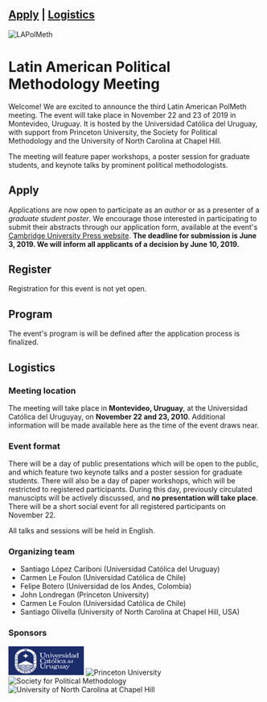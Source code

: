 <a href="#apply">Apply</a> | <a href="#logistics">Logistics</a>
---
<img src="LAPolMeth_Logo.png" alt="LAPolMeth"> 

# Latin American Political Methodology Meeting


Welcome! We are excited to announce the third Latin American PolMeth meeting. The event will take place in November 22 and 23 of 2019 in Montevideo, Uruguay. It is hosted by the Universidad Católica del Uruguay, with support from Princeton University, the Society for Political Methodology and the University of North Carolina at Chapel Hill. 

The meeting will feature paper workshops, a poster session for graduate students, and keynote talks by prominent political methodologists.

## Apply
Applications are now open to participate as an *author* or as a presenter of a *graduate student poster*. We encourage those interested in participating to submit their abstracts through our application form, available at the event's [Cambridge University Press website](https://www.cambridge.org/core/membership/spm/register). **The deadline for submission is June 3, 2019. We will inform all applicants of a decision by June 10, 2019.**  

## Register

Registration for this event is not yet open. 

## Program

The event's program is will be defined after the application process is finalized. 

## Logistics


### Meeting location
The meeting will take place in **Montevideo, Uruguay**, at the Universidad Católica del Uruguyay, on **November 22 and 23, 2010**. Additional information will be made available here as the time of the event draws near. 

### Event format
There will be a day of public presentations which will be open to the public, and which feature two keynote talks and a poster session for graduate students. There will also be a day of paper workshops, which will be restricted to registered participants. During this day, previously circulated manuscipts will be actively discussed, and **no presentation will take place**. There will be a short social event for all registered participants on November 22. 

All talks and sessions will be held in English.


### Organizing team

- Santiago López Cariboni (Universidad Católica del Uruguay)
- Carmen Le Foulon (Universidad Católica de Chile)
- Felipe Botero (Universidad de los Andes, Colombia)
- John Londregan (Princeton University)
- Carmen Le Foulon (Universidad Católica de Chile)
- Santiago Olivella (University of North Carolina at Chapel Hill, USA)

### Sponsors

<img src="ucu.png" alt="Universidad Católica del Uruguay" height="57" width="150"> <img src="princeton.jpg" alt="Princeton University" height="50"> <img src="PolMeth.png" alt="Society for Political Methodology" height="50"> <img src="unc.jpg" alt="University of North Carolina at Chapel Hill" height="50">



